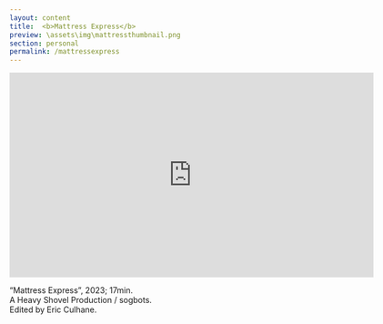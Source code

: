 ```yaml
---
layout: content
title:  <b>Mattress Express</b>
preview: \assets\img\mattressthumbnail.png
section: personal
permalink: /mattressexpress
---
```


<iframe src="https://player.vimeo.com/video/802131841?h=d4ad42fffe" width="640" height="360" frameborder="0" allow="autoplay; fullscreen; picture-in-picture" allowfullscreen></iframe>

“Mattress Express”, 2023; 17min. <br>
A Heavy Shovel Production / sogbots. <br>
Edited by Eric Culhane.